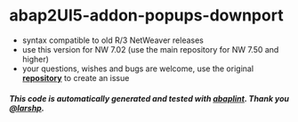 # abap2UI5-addon-popups-downport

* syntax compatible to old R/3 NetWeaver releases
* use this version for NW 7.02 (use the main repository for NW 7.50 and higher)
* your questions, wishes and bugs are welcome, use the original [**repository**](https://github.com/abap2UI5-addons/popups) to create an issue

#### _This code is automatically generated and tested with [abaplint](https://abaplint.org/). Thank you [@larshp](https://github.com/larshp)._
